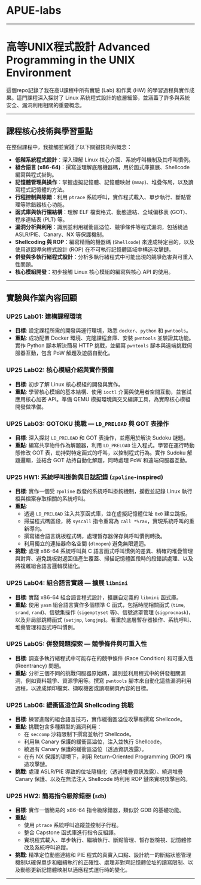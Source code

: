 # APUE-labs
---

# 高等UNIX程式設計 Advanced Programming in the UNIX Environment 

這個repo記錄了我在高U課程中所有實驗 (Lab) 和作業 (HW) 的學習過程與實作成果。這門課程深入探討了 Linux 系統程式設計的底層細節，並涵蓋了許多與系統安全、漏洞利用相關的重要概念。

---

## 課程核心技術與學習重點

在整個課程中，我接觸並實踐了以下關鍵技術與概念：

* **低階系統程式設計**：深入理解 Linux 核心介面、系統呼叫機制及其呼叫慣例。
* **組合語言 (x86-64)**：撰寫並理解底層機器碼，用於函式庫擴展、Shellcode 編寫與程式掛鉤。
* **記憶體管理與操作**：掌握虛擬記憶體、記憶體映射 (`mmap`)、堆疊佈局，以及讀寫程式記憶體的方法。
* **行程控制與除錯**：利用 `ptrace` 系統呼叫，實作程式載入、單步執行、斷點管理等除錯器核心功能。
* **函式庫與執行檔結構**：理解 ELF 檔案格式、動態連結、全域偏移表 (GOT)、程序連結表 (PLT) 等。
* **漏洞分析與利用**：識別並利用緩衝區溢位、競爭條件等程式漏洞，包括繞過 ASLR/PIE、Canary、NX 等保護機制。
* **Shellcoding 與 ROP**：編寫精簡的機器碼 (`Shellcode`) 來達成特定目的，以及使用返回導向程式設計 (ROP) 在不可執行記憶體區域中構造攻擊鏈。
* **併發與多執行緒程式設計**：分析多執行緒程式中可能出現的競爭危害與可重入性問題。
* **核心模組開發**：初步接觸 Linux 核心模組的編寫與核心 API 的使用。

---

## 實驗與作業內容回顧

### UP25 Lab01: 建構課程環境

* **目標**: 設定課程所需的開發與運行環境，熟悉 `docker`、`python` 和 `pwntools`。
* **重點**: 成功配置 Docker 環境、克隆課程倉庫、安裝 `pwntools` 並驗證其功能。實作 Python 腳本解決簡易 HTTP 挑戰，並編寫 `pwntools` 腳本與遠端挑戰伺服器互動，包含 PoW 解題及遊戲自動化。

### UP25 Lab02: 核心模組介紹與實作預備

* **目標**: 初步了解 Linux 核心模組的開發與實作。
* **重點**: 學習核心模組的基本結構、使用 `ioctl` 介面與使用者空間互動，並嘗試應用核心加密 API。準備 QEMU 模擬環境與交叉編譯工具，為實際核心模組開發做準備。

### UP25 Lab03: GOTOKU 挑戰 — `LD_PRELOAD` 與 GOT 表操作

* **目標**: 深入探討 `LD_PRELOAD` 和 GOT 表操作，並應用於解決 Sudoku 謎題。
* **重點**: 編寫共享物件作為解題器，利用 `LD_PRELOAD` 注入程式。學習在運行時動態修改 GOT 表，劫持對特定函式的呼叫，以控制程式行為。實作 Sudoku 解題邏輯，並結合 GOT 劫持自動化解題，同時處理 PoW 和遠端伺服器互動。

### UP25 HW1: 系統呼叫掛鉤與日誌記錄 (`zpoline`-inspired)

* **目標**: 實作一個受 `zpoline` 啟發的系統呼叫掛鉤機制，攔截並記錄 Linux 執行檔與檔案存取相關的系統呼叫。
* **重點**:
    * 透過 `LD_PRELOAD` 注入共享函式庫，並在虛擬記憶體位址 `0x0` 建立跳板。
    * 掃描程式碼區段，將 `syscall` 指令重寫為 `call *%rax`，實現系統呼叫的重新導向。
    * 撰寫組合語言跳板程式碼，處理暫存器保存與呼叫慣例轉換。
    * 利用獨立的連結器命名空間 (`dlmopen`) 避免無限遞迴。
* **挑戰**: 處理 x86-64 系統呼叫與 C 語言函式呼叫慣例的差異、精確的堆疊管理與對齊、避免跳板對返回值產生覆蓋、掃描記憶體區段時的段錯誤處理、以及將複雜組合語言邏輯模組化。

### UP25 Lab04: 組合語言實踐 — 擴展 `libmini`

* **目標**: 實踐 x86-64 組合語言程式設計，擴展自定義的 `libmini` 函式庫。
* **重點**: 使用 `yasm` 組合語言實作多個標準 C 函式，包括時間相關函式 (`time`, `srand`, `rand`)、信號集操作 (`sigemptyset` 等)、信號遮罩管理 (`sigprocmask`)，以及非局部跳轉函式 (`setjmp`, `longjmp`)。著重於底層暫存器操作、系統呼叫、堆疊管理和函式呼叫慣例。

### UP25 Lab05: 併發問題探索 — 競爭條件與可重入性

* **目標**: 調查多執行緒程式中可能存在的競爭條件 (Race Condition) 和可重入性 (Reentrancy) 問題。
* **重點**: 分析三個不同的挑戰伺服器原始碼，識別並利用程式中的併發相關漏洞，例如資料競爭、資源爭用等。撰寫 `pwntools` 腳本來自動化這些漏洞利用過程，以達成傾印檔案、擷取機密或讀取網頁內容的目標。

### UP25 Lab06: 緩衝區溢位與 Shellcoding 挑戰

* **目標**: 練習進階的組合語言技巧，實作緩衝區溢位攻擊和撰寫 Shellcode。
* **重點**: 挑戰包含多種類型的漏洞利用：
    * 在 `seccomp` 沙箱限制下撰寫並執行 Shellcode。
    * 利用無 Canary 保護的緩衝區溢位，注入並執行 Shellcode。
    * 繞過有 Canary 保護的緩衝區溢位（透過資訊洩露）。
    * 在有 NX 保護的環境下，利用 Return-Oriented Programming (ROP) 構造攻擊鏈。
* **挑戰**: 處理 ASLR/PIE 導致的位址隨機化（透過堆疊資訊洩露）、繞過堆疊 Canary 保護、以及在無法注入 Shellcode 時利用 ROP 鏈來實現攻擊目的。

### UP25 HW2: 簡易指令級除錯器 (`sdb`)

* **目標**: 實作一個簡易的 x86-64 指令級除錯器，類似於 GDB 的基礎功能。
* **重點**:
    * 使用 `ptrace` 系統呼叫追蹤並控制子行程。
    * 整合 Capstone 函式庫進行指令反組譯。
    * 實現程式載入、單步執行、繼續執行、斷點管理、暫存器檢視、記憶體修改及系統呼叫追蹤。
* **挑戰**: 精準定位動態連結和 PIE 程式的真實入口點、設計統一的斷點狀態管理機制以確保單步和繼續執行的正確性、處理非對齊記憶體位址的讀寫限制、以及動態更新記憶體映射以適應程式運行時的變化。

---